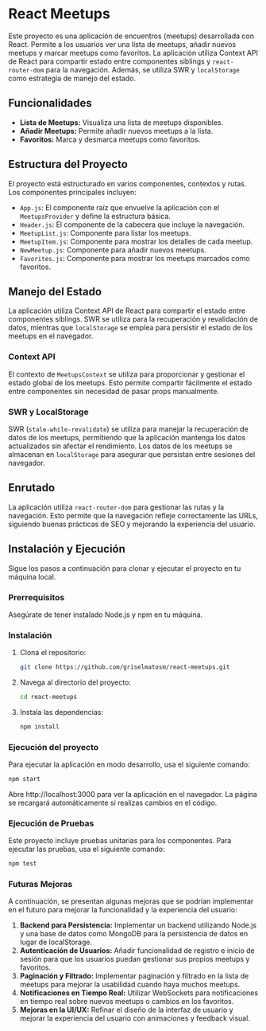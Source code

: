 # React Meetups

Este proyecto es una aplicación de encuentros (meetups) desarrollada con React. Permite a los usuarios ver una lista de meetups, añadir nuevos meetups y marcar meetups como favoritos. La aplicación utiliza Context API de React para compartir estado entre componentes siblings y `react-router-dom` para la navegación. Además, se utiliza SWR y `localStorage` como estrategia de manejo del estado.

## Funcionalidades

- **Lista de Meetups:** Visualiza una lista de meetups disponibles.
- **Añadir Meetups:** Permite añadir nuevos meetups a la lista.
- **Favoritos:** Marca y desmarca meetups como favoritos.

## Estructura del Proyecto

El proyecto está estructurado en varios componentes, contextos y rutas. Los componentes principales incluyen:

- `App.js`: El componente raíz que envuelve la aplicación con el `MeetupsProvider` y define la estructura básica.
- `Header.js`: El componente de la cabecera que incluye la navegación.
- `MeetupList.js`: Componente para listar los meetups.
- `MeetupItem.js`: Componente para mostrar los detalles de cada meetup.
- `NewMeetup.js`: Componente para añadir nuevos meetups.
- `Favorites.js`: Componente para mostrar los meetups marcados como favoritos.

## Manejo del Estado

La aplicación utiliza Context API de React para compartir el estado entre componentes siblings. SWR se utiliza para la recuperación y revalidación de datos, mientras que `localStorage` se emplea para persistir el estado de los meetups en el navegador.

### Context API

El contexto de `MeetupsContext` se utiliza para proporcionar y gestionar el estado global de los meetups. Esto permite compartir fácilmente el estado entre componentes sin necesidad de pasar props manualmente.

### SWR y LocalStorage

SWR (`stale-while-revalidate`) se utiliza para manejar la recuperación de datos de los meetups, permitiendo que la aplicación mantenga los datos actualizados sin afectar el rendimiento. Los datos de los meetups se almacenan en `localStorage` para asegurar que persistan entre sesiones del navegador.

## Enrutado

La aplicación utiliza `react-router-dom` para gestionar las rutas y la navegación. Esto permite que la navegación refleje correctamente las URLs, siguiendo buenas prácticas de SEO y mejorando la experiencia del usuario.

## Instalación y Ejecución

Sigue los pasos a continuación para clonar y ejecutar el proyecto en tu máquina local.

### Prerrequisitos

Asegúrate de tener instalado Node.js y npm en tu máquina.

### Instalación

1. Clona el repositorio:
   ```bash
   git clone https://github.com/griselmatosm/react-meetups.git
2. Navega al directorio del proyecto:
   ```bash
   cd react-meetups
3. Instala las dependencias:
   ```bash
   npm install

### Ejecución del proyecto

Para ejecutar la aplicación en modo desarrollo, usa el siguiente comando:
```bash
npm start
```

Abre http://localhost:3000 para ver la aplicación en el navegador. La página se recargará automáticamente si realizas cambios en el código.

### Ejecución de Pruebas

Este proyecto incluye pruebas unitarias para los componentes. Para ejecutar las pruebas, usa el siguiente comando:
```bash
npm test
```
    
### Futuras Mejoras

A continuación, se presentan algunas mejoras que se podrían implementar en el futuro para mejorar la funcionalidad y la experiencia del usuario:

1. **Backend para Persistencia:** Implementar un backend utilizando Node.js y una base de datos como MongoDB para la persistencia de datos en lugar de localStorage.
2. **Autenticación de Usuarios:** Añadir funcionalidad de registro e inicio de sesión para que los usuarios puedan gestionar sus propios meetups y favoritos.
3. **Paginación y Filtrado:** Implementar paginación y filtrado en la lista de meetups para mejorar la usabilidad cuando haya muchos meetups.
4. **Notificaciones en Tiempo Real:** Utilizar WebSockets para notificaciones en tiempo real sobre nuevos meetups o cambios en los favoritos.
5. **Mejoras en la UI/UX:** Refinar el diseño de la interfaz de usuario y mejorar la experiencia del usuario con animaciones y feedback visual.
